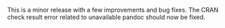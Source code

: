 This is a minor release with a few improvements and bug fixes.
The CRAN check result error related to unavailable pandoc should now be fixed.
